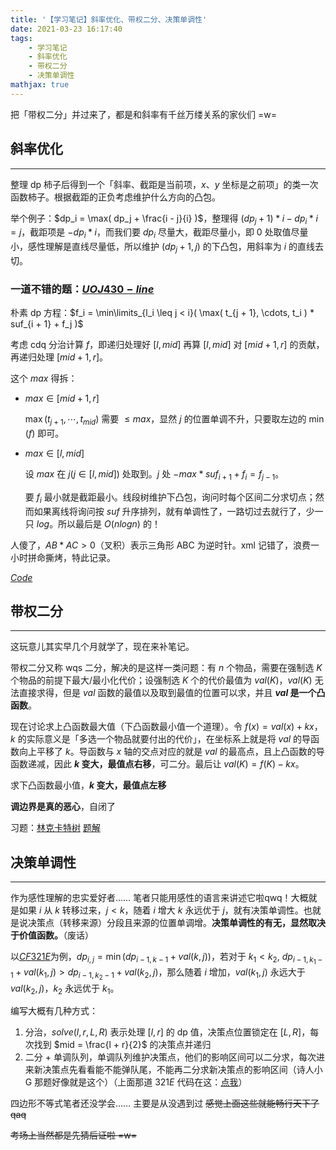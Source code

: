```yaml
---
title: '【学习笔记】斜率优化、带权二分、决策单调性'
date: 2021-03-23 16:17:40
tags:
    - 学习笔记
    - 斜率优化
    - 带权二分
    - 决策单调性
mathjax: true
---
```


把「带权二分」并过来了，都是和斜率有千丝万缕关系的家伙们 =w=

## 斜率优化
---

整理 dp 柿子后得到一个「斜率、截距是当前项，$x$、$y$ 坐标是之前项」的类一次函数柿子。根据截距的正负考虑维护什么方向的凸包。

举个例子：$dp_i = \max( dp_j + \frac{i - j}{i} )$，整理得 $(dp_j + 1) * i - dp_i * i = j$，截距项是 $-dp_i * i$，而我们要 $dp_i$ 尽量大，截距尽量小，即 $0$ 处取值尽量小，感性理解是直线尽量低，所以维护 $(dp_j + 1, j)$ 的下凸包，用斜率为 $i$ 的直线去切。

### 一道不错的题：[$UOJ430-line$](https://uoj.ac/problem/430)

朴素 dp 方程：$f_i = \min\limits_{l_i \leq j < i}( \max( t_{j + 1}, \cdots, t_i ) * suf_{i + 1} + f_j )$

考虑 cdq 分治计算 $f$，即递归处理好 $[l, mid]$ 再算 $[l, mid]$ 对 $[mid + 1, r]$ 的贡献，再递归处理 $[mid + 1, r]$。

这个 $max$ 得拆：
- $max \in [mid + 1, r]$

    $\max(t_{j + 1}, \cdots, t_{mid})$ 需要 $\leq max$，显然 $j$ 的位置单调不升，只要取左边的 $\min(f)$ 即可。
- $max \in [l, mid]$

    设 $max$ 在 $j(j \in [l, mid])$ 处取到。$j$ 处 $-max * suf_{i + 1} + f_i = f_{j - 1}$。

    要 $f_i$ 最小就是截距最小。线段树维护下凸包，询问时每个区间二分求切点；然而如果离线将询问按 $suf$ 升序排列，就有单调性了，一路切过去就行了，少一只 $log$。所以最后是 $O(nlogn)$ 的！

人傻了，$AB * AC > 0$（叉积）表示三角形 ABC 为逆时针。xml 记错了，浪费一小时拼命撕烤，特此记录。

[$Code$](https://uoj.ac/submission/464622)

## 带权二分
---

这玩意儿其实早几个月就学了，现在来补笔记。

带权二分又称 wqs 二分，解决的是这样一类问题：有 $n$ 个物品，需要在强制选 $K$ 个物品的前提下最大/最小化代价；设强制选 $K$ 个的代价最值为 $val(K)$，$val(K)$ 无法直接求得，但是 $val$ 函数的最值以及取到最值的位置可以求，并且 **$val$ 是一个凸函数**。

现在讨论求上凸函数最大值（下凸函数最小值一个道理）。令 $f(x) = val(x) + kx$，$k$ 的实际意义是「多选一个物品就要付出的代价」，在坐标系上就是将 $val$ 的导函数向上平移了 $k$。导函数与 $x$ 轴的交点对应的就是 $val$ 的最高点，且上凸函数的导函数递减，因此 **$k$ 变大，最值点右移**，可二分。最后让 $val(K) = f(K) - kx$。

求下凸函数最小值，**$k$ 变大，最值点左移**

**调边界是真的恶心**，自闭了

习题：[林克卡特树](https://loj.ac/p/2478) [题解](https://imilyx.github.io/2021/02/02/%E4%B9%9D%E7%9C%81%E8%81%94%E8%80%832018%20%E4%B9%B1%E5%86%99/#%E6%9E%97%E5%85%8B%E5%8D%A1%E7%89%B9%E6%A0%91)

## 决策单调性
---

作为感性理解的忠实爱好者…… 笔者只能用感性的语言来讲述它啦qwq！大概就是如果 $i$ 从 $k$ 转移过来，$j < k$，随着 $i$ 增大 $k$ 永远优于 $j$，就有决策单调性。也就是说决策点（转移来源）分段且来源的位置单调增。**决策单调性的有无，显然取决于价值函数。**（废话）

以[$CF321E$](https://www.luogu.com.cn/problem/CF321E)为例，$dp_{i, j} = \min( dp_{i - 1, k - 1} + val(k, j) )$，若对于 $k_1 < k_2$, $dp_{i - 1, k_1 - 1} + val(k_1, j) > dp_{i - 1, k_2 - 1} + val(k_2, j)$，那么随着 $i$ 增加，$val(k_1, j)$ 永远大于 $val(k_2, j)$，$k_2$ 永远优于 $k_1$。

编写大概有几种方式：

1. 分治，$solve(l, r, L, R)$ 表示处理 $[l, r]$ 的 dp 值，决策点位置锁定在 $[L, R]$，每次找到 $mid = \frac{l + r}{2}$ 的决策点并递归
2. 二分 + 单调队列，单调队列维护决策点，他们的影响区间可以二分求，每次进来新决策点先看看能不能弹队尾，不能再二分求新决策点的影响区间（诗人小 G 那题好像就是这个）（上面那道 $321E$ 代码在这：[点我](https://codeforces.com/problemset/submission/321/110814883)）

四边形不等式笔者还没学会…… 主要是从没遇到过 ~~感觉上面这些就能畅行天下了 qaq~~

~~考场上当然都是先猜后证啦 =w=~~